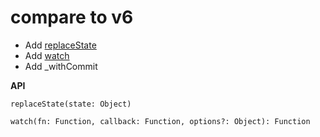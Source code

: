 # compare to v6

- Add [replaceState](https://vuex.vuejs.org/api/#replacestate)
- Add [watch](https://vuex.vuejs.org/api/#watch)
- Add _withCommit

**API**

```TS
replaceState(state: Object)

watch(fn: Function, callback: Function, options?: Object): Function
```
